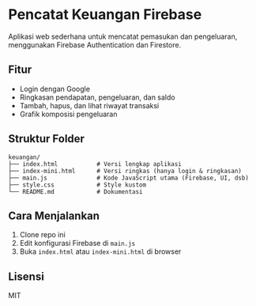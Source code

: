 # Pencatat Keuangan Firebase

Aplikasi web sederhana untuk mencatat pemasukan dan pengeluaran, menggunakan Firebase Authentication dan Firestore.

## Fitur
- Login dengan Google
- Ringkasan pendapatan, pengeluaran, dan saldo
- Tambah, hapus, dan lihat riwayat transaksi
- Grafik komposisi pengeluaran

## Struktur Folder
```
keuangan/
├── index.html           # Versi lengkap aplikasi
├── index-mini.html      # Versi ringkas (hanya login & ringkasan)
├── main.js              # Kode JavaScript utama (Firebase, UI, dsb)
├── style.css            # Style kustom
└── README.md            # Dokumentasi
```

## Cara Menjalankan
1. Clone repo ini
2. Edit konfigurasi Firebase di `main.js`
3. Buka `index.html` atau `index-mini.html` di browser

## Lisensi
MIT
